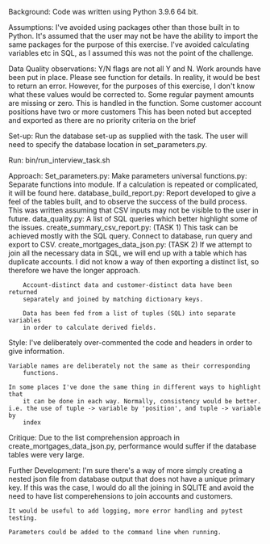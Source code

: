 Background:
    Code was written using Python 3.9.6 64 bit.

Assumptions:
    I've avoided using packages other than those built in to Python.
    It's assumed that the user may not be have the ability to import the same
        packages for the purpose of this exercise.
    I've avoided calculating variables etc in SQL, as I assumed this was not
        the point of the challenge.

Data Quality observations:
    Y/N flags are not all Y and N.
        Work arounds have been put in place. Please see function for details.
        In reality, it would be best to return an error. However, for the
        purposes of this exercise, I don't know what these values would be
        corrected to.
    Some regular payment amounts are missing or zero.
        This is handled in the function.
    Some customer account positions have two or more customers
        This has been noted but accepted and exported as there are no priority
        criteria on the brief

Set-up:
    Run the database set-up as supplied with the task.
    The user will need to specify the database location in set_parameters.py.

Run:
    bin/run_interview_task.sh

Approach:
    Set_parameters.py:
        Make parameters universal
    functions.py:
        Separate functions into module. If a calculation is repeated or
        complicated, it will be found here.
    database_build_report.py:
        Report developed to give a feel of the tables built, and to observe
        the success of the build process. This was written assuming that CSV
        inputs may not be visible to the user in future.
    data_quality.py:
        A list of SQL queries which better highlight some of the issues.
    create_summary_csv_report.py: (TASK 1)
        This task can be achieved mostly with the SQL query. Connect to
        database, run query and export to CSV.
    create_mortgages_data_json.py: (TASK 2)
        If we attempt to join all the necessary data in SQL, we will end up
        with a table which has duplicate accounts. I did not know a way of then
        exporting a distinct list, so therefore we have the longer approach.

        Account-distinct data and customer-distinct data have been returned
        separately and joined by matching dictionary keys.

        Data has been fed from a list of tuples (SQL) into separate variables
        in order to calculate derived fields.

Style:
    I've deliberately over-commented the code and headers in order to give
        information. 
    
    Variable names are deliberately not the same as their corresponding
        functions.

    In some places I've done the same thing in different ways to highlight that
        it can be done in each way. Normally, consistency would be better.
    i.e. the use of tuple -> variable by 'position', and tuple -> variable by
        index

Critique:
    Due to the list comprehension approach in create_mortgages_data_json.py,
        performance would suffer if the database tables were very large.

Further Development:
    I'm sure there's a way of more simply creating a nested json file from
        database output that does not have a unique primary key.
    If this was the case, I would do all the joining in SQLITE and avoid the
        need to have list comperehensions to join accounts and customers.
    
    It would be useful to add logging, more error handling and pytest testing.

    Parameters could be added to the command line when running.